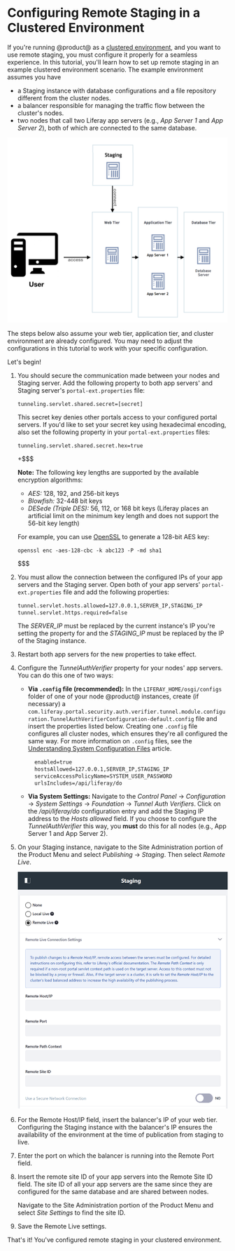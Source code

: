 # Configuring Remote Staging in a Clustered Environment [](id=configuring-remote-staging-in-a-clustered-environment)

If you're running @product@ as a
[clustered environment](/discover/deployment/-/knowledge_base/7-0/liferay-clustering),
and you want to use remote staging, you must configure it properly for a
seamless experience. In this tutorial, you'll learn how to set up remote staging
in an example clustered environment scenario. The example environment assumes
you have

- a Staging instance with database configurations and a file repository
  different from the cluster nodes.
- a balancer responsible for managing the traffic flow between the cluster's
  nodes.
- two nodes that call two Liferay app servers (e.g., *App Server 1* and *App
  Server 2*), both of which are connected to the same database.

![Figure 1: This is the assumed setup for your clustered environment.](../../images/remote-staging-clustering.png)

The steps below also assume your web tier, application tier, and cluster
environment are already configured. You may need to adjust the configurations in
this tutorial to work with your specific configuration.

Let's begin!

1.  You should secure the communication made between your nodes and Staging
    server. Add the following property to both app servers' and Staging server's
    `portal-ext.properties` file:

        tunneling.servlet.shared.secret=[secret]

    This secret key denies other portals access to your configured portal
    servers. If you'd like to set your secret key using hexadecimal encoding,
    also set the following property in your `portal-ext.properties` files:

        tunneling.servlet.shared.secret.hex=true

    +$$$

    **Note:** The following key lengths are supported by the available
    encryption algorithms:

    - *AES:* 128, 192, and 256-bit keys
    - *Blowfish:* 32-448 bit keys
    - *DESede (Triple DES):* 56, 112, or 168 bit keys (Liferay places an
      artificial limit on the minimum key length and does not support the 56-bit
      key length)

    For example, you can use [OpenSSL](https://www.openssl.org/) to generate a
    128-bit AES key:

        openssl enc -aes-128-cbc -k abc123 -P -md sha1

    $$$

2.  You must allow the connection between the configured IPs of your app servers
    and the Staging server. Open both of your app servers'
    `portal-ext.properties` file and add the following properties:

        tunnel.servlet.hosts.allowed=127.0.0.1,SERVER_IP,STAGING_IP
        tunnel.servlet.https.required=false

    The *SERVER_IP* must be replaced by the current instance's IP you're setting
    the property for and the *STAGING_IP* must be replaced by the IP of the
    Staging instance.

3.  Restart both app servers for the new properties to take effect.

4.  Configure the *TunnelAuthVerifier* property for your nodes' app servers. You
    can do this one of two ways:

    - **Via `.config` file (recommended):** In the `LIFERAY_HOME/osgi/configs`
      folder of one of your node @product@ instances, create (if necessary) a
      `com.liferay.portal.security.auth.verifier.tunnel.module.configuration.TunnelAuthVerifierConfiguration-default.config`
      file and insert the properties listed below. Creating one `.config` file
      configures all cluster nodes, which ensures they're all configured the
      same way. For more information on `.config` files, see the
      [Understanding System Configuration Files](/discover/portal/-/knowledge_base/7-0/understanding-system-configuration-files)
      article.

            enabled=true
            hostsAllowed=127.0.0.1,SERVER_IP,STAGING_IP
            serviceAccessPolicyName=SYSTEM_USER_PASSWORD
            urlsIncludes=/api/liferay/do

    - **Via System Settings:** Navigate to the *Control Panel* &rarr;
      *Configuration* &rarr; *System Settings* &rarr; *Foundation* &rarr;
      *Tunnel Auth Verifiers*. Click on the */api/liferay/do* configuration
      entry and add the Staging IP address to the *Hosts allowed* field. If you
      choose to configure the *TunnelAuthVerifier* this way, you **must** do
      this for all nodes (e.g., App Server 1 and App Server 2).

5.  On your Staging instance, navigate to the Site Administration portion of the
    Product Menu and select *Publishing* &rarr; *Staging*. Then select *Remote
    Live*.

    ![Figure 2: When selecting the Remote Staging radio button, you're given a list of options to configure.](../../images/remote-staging-menu.png)

6.  For the Remote Host/IP field, insert the balancer's IP of your web tier.
    Configuring the Staging instance with the balancer's IP ensures the
    availability of the environment at the time of publication from staging to
    live.

7.  Enter the port on which the balancer is running into the Remote Port field.

8.  Insert the remote site ID of your app servers into the Remote Site ID field.
    The site ID of all your app servers are the same since they are configured
    for the same database and are shared between nodes.

    Navigate to the Site Administration portion of the Product Menu and select
    *Site Settings* to find the site ID.

9. Save the Remote Live settings.

That's it! You've configured remote staging in your clustered environment.
